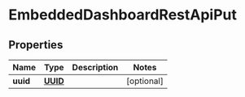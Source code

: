# EmbeddedDashboardRestApiPut

## Properties
Name | Type | Description | Notes
------------ | ------------- | ------------- | -------------
**uuid** | [**UUID**](UUID.md) |  |  [optional]
